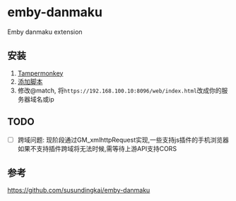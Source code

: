 # emby-danmaku
Emby danmaku extension

## 安装
1. [Tampermonkey](https://www.tampermonkey.net/)
2. [添加脚本](https://raw.githubusercontent.com/RyoLee/emby-danmaku/master/ede.js)
3. 修改@match, 将```https://192.168.100.10:8096/web/index.html```改成你的服务器域名或ip

## TODO
- [ ] 跨域问题: 现阶段通过GM_xmlhttpRequest实现,一些支持js插件的手机浏览器如果不支持插件跨域将无法时候,需等待上游API支持CORS

## 参考
https://github.com/susundingkai/emby-danmaku
